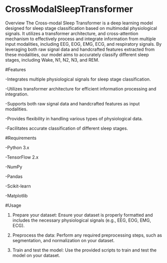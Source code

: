 # CrossModalSleepTransformer
Overview
The Cross-modal Sleep Transformer is a deep learning model designed for sleep stage classification based on multimodal physiological signals. It utilizes a transformer architecture, and cross-attention mechanism to effectively process and integrate information from multiple input modalities, including EEG, EOG, EMG, ECG, and respiratory signals. By leveraging both raw signal data and handcrafted features extracted from these modalities, our model aims to accurately classify different sleep stages, including Wake, N1, N2, N3, and REM.


#Features

-Integrates multiple physiological signals for sleep stage classification.

-Utilizes transformer architecture for efficient information processing and integration.

-Supports both raw signal data and handcrafted features as input modalities.

-Provides flexibility in handling various types of physiological data.

-Facilitates accurate classification of different sleep stages.



#Requirements

-Python 3.x

-TensorFlow 2.x

-NumPy

-Pandas

-Scikit-learn

-Matplotlib



#Usage

1. Prepare your dataset: Ensure your dataset is properly formatted and includes the necessary physiological signals (e.g., EEG, EOG, EMG, ECG).

2. Preprocess the data: Perform any required preprocessing steps, such as segmentation, and normalization on your dataset.

3. Train and test the model: Use the provided scripts to train and test the model on your dataset.

